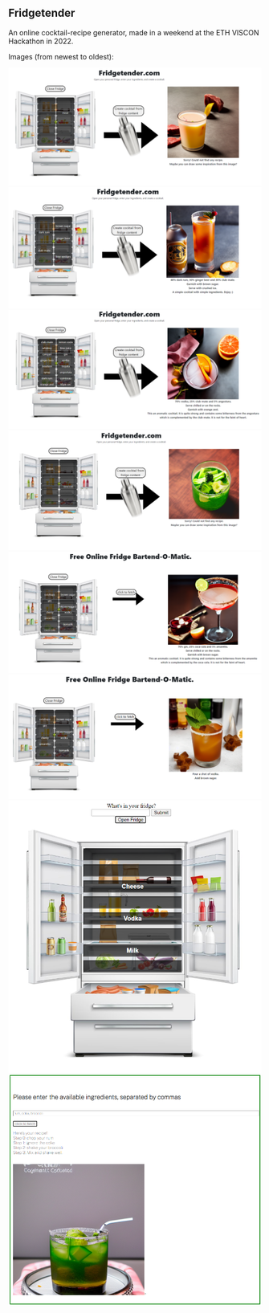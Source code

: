 ## Fridgetender

An online cocktail-recipe generator, made in a weekend at the ETH VISCON Hackathon in 2022.

Images (from newest to oldest):

![hei](ss7.png)
![hei](ss6.png)
![hei](ss5.png)
![hei](ss4.png)
![hei](ss3.png)
![hei](ss2.png)
![hei](ss1.png)
![hei](ss.png)